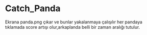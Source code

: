 # Catch_Panda
Ekrana panda.png çıkar ve bunlar yakalanmaya çalışılır her pandaya tıklamada score artışı olur,arkaplanda  belli bir zaman aralığı tutulur.
